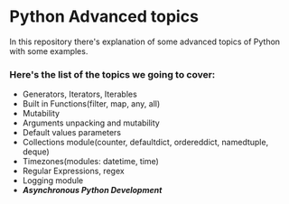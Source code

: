# Python Advanced topics

In this repository there's explanation of some advanced topics of Python with some examples.

### Here's the list of the topics we going to cover:

- Generators, Iterators, Iterables
- Built in Functions(filter, map, any, all)
- Mutability
- Arguments unpacking and mutability
- Default values parameters
- Collections module(counter, defaultdict, ordereddict, namedtuple, deque)
- Timezones(modules: datetime, time)
- Regular Expressions, regex
- Logging module
- **_Asynchronous Python Development_**
